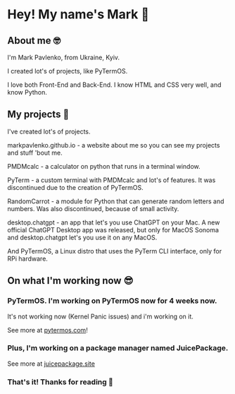 # Hey! My name's Mark 🤗
## About me 🤓
I'm Mark Pavlenko, from Ukraine, Kyiv.

I created lot's of projects, like PyTermOS.

I love both Front-End and Back-End. I know HTML and CSS very well, and know Python.

## My projects 🤩
I've created lot's of projects.

markpavlenko.github.io - a website about me so you can see my projects and stuff 'bout me.

PMDMcalc - a calculator on python that runs in a terminal window.

PyTerm - a custom terminal with PMDMcalc and lot's of features. It was discontinued due to the creation of PyTermOS.

RandomCarrot - a module for Python that can generate random letters and numbers. Was also discontinued, because of small activity.

desktop.chatgpt - an app that let's you use ChatGPT on your Mac. A new official ChatGPT Desktop app was released, but only for MacOS Sonoma and desktop.chatgpt let's you use it on any MacOS.

And PyTermOS, a Linux distro that uses the PyTerm CLI interface, only for RPi hardware.

## On what I'm working now 😎
### PyTermOS. I'm working on PyTermOS now for 4 weeks now. 

It's not working now (Kernel Panic issues) and i'm working on it.

See more at [pytermos.com](https://pytermos.com)!

### Plus, I'm working on a package manager named JuicePackage.
 
See more at [juicepackage.site](https://juicepackage.site)

### That's it! Thanks for reading 🤠
